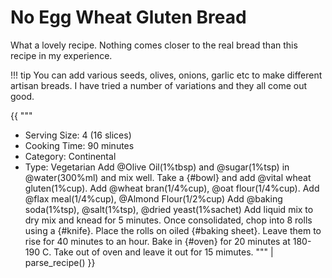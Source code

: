 # No Egg Wheat Gluten Bread

What a lovely recipe. Nothing comes closer to the real bread than this recipe in my experience.

!!! tip
    You can add various seeds, olives, onions, garlic etc to make different artisan breads. I have tried a number of variations and they all come out good.

{{ """
- Serving Size: 4 (16 slices)
- Cooking Time: 90 minutes
- Category: Continental
- Type: Vegetarian
Add @Olive Oil(1%tbsp) and @sugar(1%tsp) in @water(300%ml) and mix well.
Take a {#bowl} and add @vital wheat gluten(1%cup).
Add @wheat bran(1/4%cup), @oat flour(1/4%cup).
Add @flax meal(1/4%cup), @Almond Flour(1/2%cup)
Add @baking soda(1%tsp), @salt(1%tsp), @dried yeast(1%sachet)
Add liquid mix to dry mix and knead for 5 minutes.
Once consolidated, chop into 8 rolls using a {#knife}. 
Place the rolls on oiled {#baking sheet}.
Leave them to rise for 40 minutes to an hour.
Bake in {#oven} for 20 minutes at 180-190 C.
Take out of oven and leave it out for 15 mimutes.
""" | parse_recipe() }}